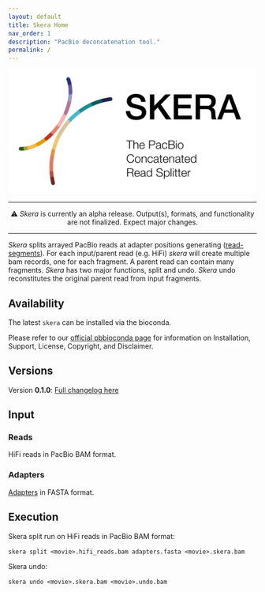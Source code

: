 ```yaml
---
layout: default
title: Skera Home
nav_order: 1
description: "PacBio deconcatenation tool."
permalink: /
---
```


<p align="center">
  <img src="img/skera-header.png" alt="skera logo" width="600px"/>
</p>

***

<center>
⚠️ <i>Skera</i> is currently an alpha release. Output(s), formats, and functionality are not finalized. Expect major changes.
</center>

***

_Skera_ splits arrayed PacBio reads at adapter positions generating
([read-segments](/read-segments)). For each input/parent read (e.g. HiFi)
_skera_ will create multiple bam records, one for each fragment. A parent read
can contain many fragments. _Skera_ has two major functions, split and undo.
_Skera_ undo reconstitutes the original parent read from input fragments.

## Availability
The latest `skera` can be installed via the bioconda.

Please refer to our [official pbbioconda
page](https://github.com/PacificBiosciences/pbbioconda) for information on
Installation, Support, License, Copyright, and Disclaimer.

## Versions
Version **0.1.0**: [Full changelog here](/changelog)

## Input
### Reads
HiFi reads in PacBio BAM format.

### Adapters
[Adapters](/adapters) in FASTA format. 

## Execution
Skera split run on HiFi reads in PacBio BAM format:

    skera split <movie>.hifi_reads.bam adapters.fasta <movie>.skera.bam

Skera undo:

    skera undo <movie>.skera.bam <movie>.undo.bam 